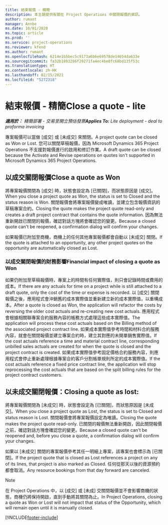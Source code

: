 ```yaml
---
title: 結束報價 - 精簡
description: 本主題提供有關在 Project Operations 中關閉報價的資訊。
author: rumant
manager: Annbe
ms.date: 10/01/2020
ms.topic: article
ms.prod: ''
ms.service: project-operations
ms.reviewer: kfend
ms.author: rumant
ms.openlocfilehash: 6214e1b5bec5c9173a6b6e69578de14654da633e
ms.sourcegitcommit: fa32b1893286f20271fa4ec4be8fc68bd135f53c
ms.translationtype: HT
ms.contentlocale: zh-HK
ms.lasthandoff: 02/15/2021
ms.locfileid: "5272318"
---
```

# <a name="close-a-quote---lite"></a><span data-ttu-id="52ee4-103">結束報價 - 精簡</span><span class="sxs-lookup"><span data-stu-id="52ee4-103">Close a quote - lite</span></span>

<span data-ttu-id="52ee4-104">_**適用於：** 精簡部署 - 交易至開立預估發票_</span><span class="sxs-lookup"><span data-stu-id="52ee4-104">_**Applies To:** Lite deployment - deal to proforma invoicing_</span></span>

<span data-ttu-id="52ee4-105">專案報價可以當做 [成交] 或 [未成交] 來關閉。</span><span class="sxs-lookup"><span data-stu-id="52ee4-105">A project quote can be closed as Won or Lost.</span></span> <span data-ttu-id="52ee4-106">您可以關閉草稿報價，因為 Microsoft Dynamics 365 Project Operations 不支援對報價進行的啟用和修訂作業。</span><span class="sxs-lookup"><span data-stu-id="52ee4-106">A draft quote can be closed because the Activate and Revise operations on quotes isn't supported in Microsoft Dynamics 365 Project Operations.</span></span>

## <a name="close-a-quote-as-won"></a><span data-ttu-id="52ee4-107">以成交關閉報價</span><span class="sxs-lookup"><span data-stu-id="52ee4-107">Close a quote as Won</span></span>

<span data-ttu-id="52ee4-108">將專案報價關閉為 [成交] 時，狀態會設定為 [已關閉]，而狀態原因是 [成交]。</span><span class="sxs-lookup"><span data-stu-id="52ee4-108">When you close a project quote as Won, the status is set to Closed and the status reason is Won.</span></span> <span data-ttu-id="52ee4-109">關閉報價會將專案報價變成唯讀，並建立包含報價資訊的草稿專案合約。</span><span class="sxs-lookup"><span data-stu-id="52ee4-109">Closing the quote makes the project quote read-only and creates a draft project contract that contains the quote information.</span></span> <span data-ttu-id="52ee4-110">因為無法重新開啟已關閉的報價，確認對話方塊將會確認您的變更。</span><span class="sxs-lookup"><span data-stu-id="52ee4-110">Because a closed quote can't be reopened, a confirmation dialog will confirm your changes.</span></span>

<span data-ttu-id="52ee4-111">如果報價已附加至商機，商機上的任何其他專案報價都會自動以 [未成交] 關閉。</span><span class="sxs-lookup"><span data-stu-id="52ee4-111">If the quote is attached to an opportunity, any other project quotes on the opportunity are automatically closed as Lost.</span></span>

### <a name="financial-impact-of-closing-a-quote-as-won"></a><span data-ttu-id="52ee4-112">以成交關閉報價的財務影響</span><span class="sxs-lookup"><span data-stu-id="52ee4-112">Financial impact of closing a quote as Won</span></span>

<span data-ttu-id="52ee4-113">如果仍附加至草稿報價時，專案上的時間有任何實際值，則只會記錄時間或費用的成本。</span><span class="sxs-lookup"><span data-stu-id="52ee4-113">If there are any actuals for time on a project while is still attached to a draft quote, only the cost of the time or expense is recorded.</span></span> <span data-ttu-id="52ee4-114">以 [成交] 關閉報價之後，應用程式會沖銷舊的成本實際值並重新建立新的成本實際值，以重構成本。</span><span class="sxs-lookup"><span data-stu-id="52ee4-114">After a quote is closed as Won, the application will refactor the costs by reversing the older cost actuals and re-creating new cost actuals.</span></span> <span data-ttu-id="52ee4-115">應用程式會根據相關聯專案合約服務內容的帳務方式處理這些成本實際值。</span><span class="sxs-lookup"><span data-stu-id="52ee4-115">The application will process these cost actuals based on the Billing method of the associated project contract line.</span></span> <span data-ttu-id="52ee4-116">如果成本實際值參考時間和材料合約服務內容，就會在關閉報價並建立專案合約時，建立其對應的未開單銷售實際值。</span><span class="sxs-lookup"><span data-stu-id="52ee4-116">If the cost actuals reference a time and material contract line, corresponding unbilled sales actuals are created for when the quote is closed and the project contract is created.</span></span> <span data-ttu-id="52ee4-117">如果成本實際值參考固定價格合約服務內容，則應用程式會停止重新處理根據專案合約客戶分割帳單規則所定的成本實際值。</span><span class="sxs-lookup"><span data-stu-id="52ee4-117">If the cost actuals reference a fixed price contract line, the application will stop reprocessing the cost actuals that are based on the split billing rules for the project contract customers.</span></span>

## <a name="closing-a-quote-as-lost"></a><span data-ttu-id="52ee4-118">以未成交關閉報價：</span><span class="sxs-lookup"><span data-stu-id="52ee4-118">Closing a quote as lost:</span></span>

<span data-ttu-id="52ee4-119">將專案報價關閉為 [未成交] 時，狀態會設定為 [已關閉]，而狀態原因是 [未成交]。</span><span class="sxs-lookup"><span data-stu-id="52ee4-119">When you close a project quote as Lost, the status is set to Closed and status reason is Lost.</span></span> <span data-ttu-id="52ee4-120">關閉報價會將專案報價設定為唯讀。</span><span class="sxs-lookup"><span data-stu-id="52ee4-120">Closing the quote makes the project quote read-only.</span></span> <span data-ttu-id="52ee4-121">已關閉的報價無法重新開啟，因此關閉報價之前，確認對話方塊會確認您的變更。</span><span class="sxs-lookup"><span data-stu-id="52ee4-121">Because a closed quote can't be reopened and, before you close a quote, a confirmation dialog will confirm your changes.</span></span>

<span data-ttu-id="52ee4-122">如果以 [未成交] 關閉的專案報價參考其任一明細上專案，該專案也會標示為 [已關閉]。</span><span class="sxs-lookup"><span data-stu-id="52ee4-122">If the project quote that is closed as Lost references a project on any of its lines, that project is also marked as Closed.</span></span> <span data-ttu-id="52ee4-123">任何從那天以後的資源預約都會取消。</span><span class="sxs-lookup"><span data-stu-id="52ee4-123">Any resource bookings from that day forward are canceled.</span></span>

> [!NOTE]
> <span data-ttu-id="52ee4-124">在 Project Operations 中，以 [成交] 或 [未成] 交關閉報價並不會影響商機的狀態，商機仍將保持開啟，直到手動將其關閉為止。</span><span class="sxs-lookup"><span data-stu-id="52ee4-124">In Project Operations, closing a quote as Won or Lost will not impact that status of the Opportunity, which will remain open until it is manually closed.</span></span>


[!INCLUDE[footer-include](../../includes/footer-banner.md)]